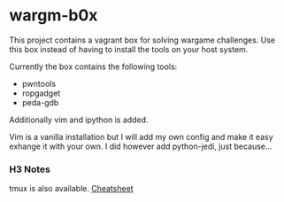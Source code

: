# wargm-b0x

This project contains a vagrant box for solving wargame challenges. Use this box instead of having to install the tools on your host system.

Currently the box contains the following tools:

- pwntools
- ropgadget
- peda-gdb

Additionally vim and ipython is added. 

Vim is a vanilla installation but I will add my own config and make it easy exhange it with your own. I did however add python-jedi, just because...

### H3 Notes
tmux is also available. [Cheatsheet](https://gist.github.com/MohamedAlaa/2961058)
